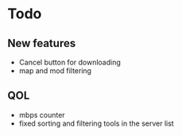 # Todo

## New features

- Cancel button for downloading
- map and mod filtering

## QOL

- mbps counter
- fixed sorting and filtering tools in the server list
